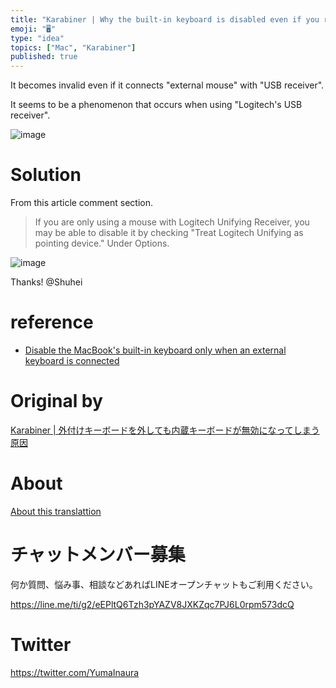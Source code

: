 ```yaml
---
title: "Karabiner | Why the built-in keyboard is disabled even if you remove t"
emoji: "🖥"
type: "idea"
topics: ["Mac", "Karabiner"]
published: true
---
```


It becomes invalid even if it connects "external mouse" with "USB receiver".

It seems to be a phenomenon that occurs when using "Logitech's USB receiver".

![image](https://qiita-image-store.s3.amazonaws.com/0/90607/a844dbaf-28ec-b487-a5b0-0a07259fb43b.png)

# Solution 

From this article comment section.

> If you are only using a mouse with Logitech Unifying Receiver, you may be able to disable it by checking "Treat Logitech Unifying as pointing device." Under Options.

![image](https://qiita-image-store.s3.amazonaws.com/0/90607/a1d75de2-dd2a-8e63-cf4f-ac72f12f7488.png)

Thanks! @Shuhei

# reference 

- [Disable the MacBook's built-in keyboard only when an external keyboard is connected](http://qiita.com/shuhei/items/fcaee827b9bf256820b6) 


# Original by
[Karabiner | 外付けキーボードを外しても内蔵キーボードが無効になってしまう原因](https://qiita.com/Yinaura/items/06af61b413b2561f76f4)

# About

[About this translattion](https://qiita.com/YumaInaura/items/7f6fd1e9310a6816469a)








<!-- Update From Qiita API -->

# チャットメンバー募集


何か質問、悩み事、相談などあればLINEオープンチャットもご利用ください。

https://line.me/ti/g2/eEPltQ6Tzh3pYAZV8JXKZqc7PJ6L0rpm573dcQ





# Twitter


https://twitter.com/YumaInaura


<!-- Update From Qiita API -->


